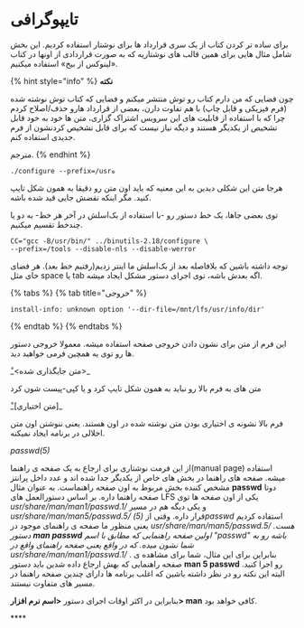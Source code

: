 # تایپوگرافی

برای ساده تر کردن کتاب از یک سری قرارداد ها برای نوشتار استفاده کردیم. این بخش شامل مثال هایی برای همین قالب های نوشتاریه که به صورت قراردادی از اونها در کتاب «لینوکس از بیخ» استفاده میکنیم.

{% hint style="info" %}
**نکته**

چون فضایی که من دارم کتاب رو توش منتشر میکنم و فضایی که کتاب توش نوشته شده \(فرم فیزیکی و قابل چاپ\) با هم تفاوت دارن، بعضی از قرارداد هارو حذف/اصلاح کردم چرا که با استفاده از قابلیت های این سرویس اشتراک گزاری، متن ها خود به خود قابل تشخیص از یکدیگر هستند و دیگه نیاز نیست که برای قابل تشخیص کردنشون از فرم جدیدی استفاده کنم.

مترجم.
{% endhint %}

```text
./configure --prefix=/usrه
```

هرجا متن این شکلی دیدین به این معنیه که باید اون متن رو دقیقا به همون شکل تایپ کنید. مگر اینکه نقضش جایی قید شده باشه. 

توی بعضی جاها، یک خط دستور رو -با استفاده از بک‌اسلش در آخر هر خط- به دو یا چندخط تقسیم میکنیم.

```text
CC="gcc -B/usr/bin/" ../binutils-2.18/configure \
--prefix=/tools --disable-nls --disable-werror
```

توجه داشته باشین که بلافاصله بعد از بک‌اسلش ما اینتر زدیم\(رفتیم خط بعد\). هر فضای خای مثل space یا tab اگه بعدش باشه، توی اجرای دستور مشکل ایجاد میشه.

{% tabs %}
{% tab title="خروجی" %}
```text
install-info: unknown option '--dir-file=/mnt/lfs/usr/info/dir'
```
{% endtab %}
{% endtabs %}

این فرم از متن برای نشون دادن خروجی صفحه استفاده میشه. معمولا خروجی دستور ها رو توی یه همچین فرمی خواهید دید.

ْ_&lt;متن جایگذاری شده&gt;_

متن های به فرم بالا رو نباید به همون شکل تایپ کرد و یا کپی-پیست شون کرد

ْ_\[متن اختیاری\]_

فرم بالا نشونه ی اختیاری بودن متن نوشته شده در اون هستند. یعنی ننوشتن اون متن اخلالی در برنامه ایجاد نمیکنه.

_passwd\(5\)_

از این فرمت نوشتاری برای ارجاع به یک صفحه ی راهنما\(manual page\) استفاده میشه. صفحه های راهنما در بخش های خاص از یکدیگر جدا شده اند و عدد داخل پرانتز مشخص کننده بخش مربوط به اون صفحه راهنماست. به عنوان مثال **passwd** دوتا صفحه راهنما  داره. بر اساس دستورالعمل های LFS یکی از اون صفحه ها توی _usr/share/man/man1/passwd.1/_ و  یکی دیگه هم در مسیر _usr/share/man/man5/passwd.5/_ قرار داره. وقتی از _\(5\)passwd_ استفاده کردیم یعنی منظور ما صفحه ی راهنمای موجود در _usr/share/man/man5/passwd.5/ هست. دستور **man passwd** اولین صفحه راهنمایی که مطابق با اسم "passwd" باشه رو به شما نشون میده. که در واقع یعنی صفحه راهنمای واقع در usr/share/man/man1/passwd.1/_ . بنابراین برای این مثال، شما برای مشاهده ی صفحه راهنمایی که بهش ارجاع داده شدین باید دستور **man 5 passwd**  رو اجرا کنید. البته این نکته رو در نظر داشته باشین که اغلب برنامه ها دارای چندین صفحه راهنما در مسیر های متفاوت نیستند.

 بنابراین در اکثر اوقات اجرای دستور **&lt;اسم نرم افزار&gt;  man** کافی خواهد بود.

\*\*\*\*


